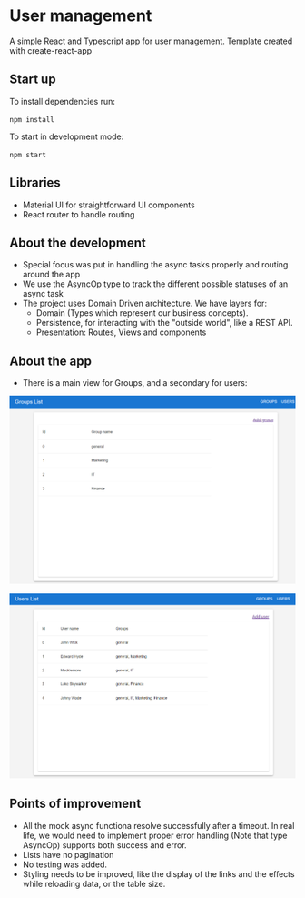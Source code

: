 # User management

A simple React and Typescript app for user management.
Template created with create-react-app

## Start up

To install dependencies run:

`npm install`

To start in development mode:

`npm start`

## Libraries

 - Material UI for straightforward UI components
 - React router to handle routing

## About the development

 - Special focus was put in handling the async tasks properly and routing around the app
 - We use the AsyncOp type to track the different possible statuses of an async task
 - The project uses Domain Driven architecture. We have layers for:
    - Domain (Types which represent our business concepts).
    - Persistence, for interacting with the "outside world", like a REST API.
    - Presentation: Routes, Views and components

## About the app

 - There is a main view for Groups, and a secondary for users:

 ![Alt text](image.png)

 ![Alt text](image-1.png)

 ## Points of improvement

 - All the mock async functiona resolve successfully after a timeout. In real life, we would need to implement proper error handling (Note that type AsyncOp) supports both success and error.
 - Lists have no pagination
 - No testing was added.
 - Styling needs to be improved, like the display of the links and the effects while reloading data, or the table size.